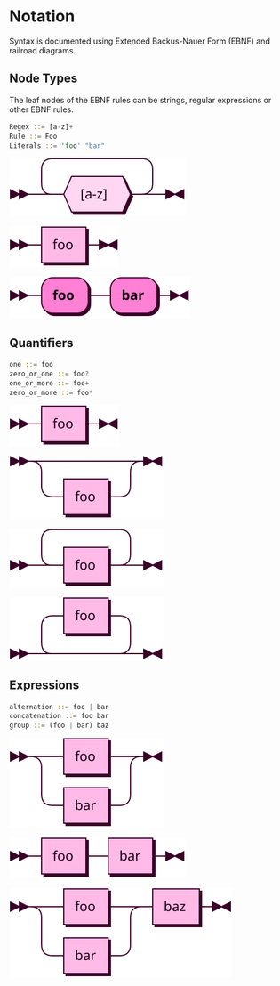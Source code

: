 # Notation

Syntax is documented using Extended Backus-Nauer Form (EBNF) and railroad diagrams.

## Node Types
The leaf nodes of the EBNF rules can be strings, regular expressions or other EBNF rules.

```rs
Regex ::= [a-z]+
Rule ::= Foo
Literals ::= 'foo' "bar"
```

![regex](./regex.svg)

![rule](./rule.svg)

![literals](./literals.svg)

## Quantifiers

```rs
one ::= foo
zero_or_one ::= foo?
one_or_more ::= foo+
zero_or_more ::= foo*
```

![one](./one.svg)

![zero_or_one](./zero_or_one.svg)

![one_or_more](./one_or_more.svg)

![zero_or_more](./zero_or_more.svg)

## Expressions

```rs
alternation ::= foo | bar
concatenation ::= foo bar
group ::= (foo | bar) baz
```

![alternation](./alternation.svg)

![concatenation](./concatenation.svg)

![group](./group.svg)
